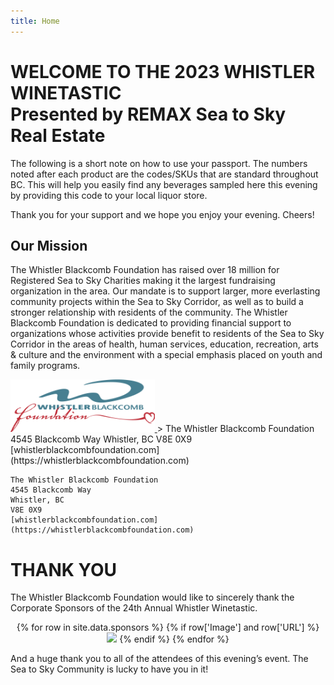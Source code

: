 ```yaml
---
title: Home
---
```


# WELCOME TO THE 2023 WHISTLER WINETASTIC<BR>Presented by REMAX Sea to Sky Real Estate

The following is a short note on how to use your passport. The numbers noted after each product are the codes/SKUs that are standard throughout BC. This will help you easily find any beverages sampled here this evening by providing this code to your local liquor store.

Thank you for your support and we hope you enjoy your evening. Cheers!

## Our Mission

The Whistler Blackcomb Foundation has raised over 18 million for Registered Sea to Sky Charities making it the largest fundraising organization in the area. Our mandate is to support larger, more everlasting community projects within the Sea to Sky Corridor, as well as to build a stronger relationship with residents of the community. The Whistler Blackcomb Foundation is dedicated to providing financial support to organizations whose activities provide benefit to residents of the Sea to Sky Corridor in the areas of health, human services, education, recreation, arts & culture and the environment with a special emphasis placed on youth and family programs.

<a href="https://whistlerblackcombfoundation.com">
<img style="max-height:6em" src="images/wbf-logo.png">
</a>
> The Whistler Blackcomb Foundation  
4545 Blackcomb Way  
Whistler, BC  
V8E 0X9  
[whistlerblackcombfoundation.com](https://whistlerblackcombfoundation.com)

```
The Whistler Blackcomb Foundation  
4545 Blackcomb Way  
Whistler, BC  
V8E 0X9  
[whistlerblackcombfoundation.com](https://whistlerblackcombfoundation.com)
```

# THANK YOU

The Whistler Blackcomb Foundation would like to sincerely thank the Corporate Sponsors of the 24th Annual Whistler Winetastic.  

<div style="text-align:center">
  {% for row in site.data.sponsors %}
    {% if row['Image'] and row['URL'] %}
      <a href="{{row['URL']}}"><img src="{{row['Image']}}" style="max-height:6em"></a>
    {% endif %}
  {% endfor %}
</div>

And a huge thank you to all of the attendees of this evening’s event. The Sea to Sky Community is lucky to have you in it!
